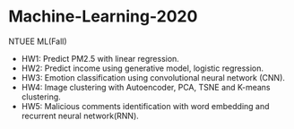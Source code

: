 # Machine-Learning-2020
NTUEE ML(Fall)

* HW1: Predict PM2.5 with linear regression. 
* HW2: Predict income using generative model, logistic regression. 
* HW3: Emotion classification using convolutional neural network (CNN). 
* HW4: Image clustering with Autoencoder, PCA, TSNE and K-means clustering. 
* HW5: Malicious comments identification with word embedding and recurrent neural network(RNN).
